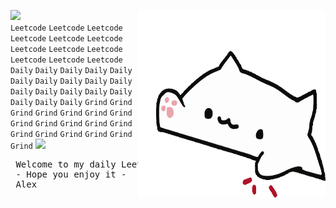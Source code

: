 <a href="https://www.youtube.com/watch?v=dmA6_0ZwWb4&ab_channel=BongoCat"> <img align="right" width="300" height="300" src="https://github.com/Legendary-Cynosure/Honors/blob/main/bongo-cat-cute-png.gif" alt="gif of bongo cat"></a>
<a href="https://www.youtube.com/watch?v=zlg7HkTp25A&t=16s&ab_channel=%E2%80%94ExtraLibur%E2%80%94"> <img src="https://user-images.githubusercontent.com/73097560/115834477-dbab4500-a447-11eb-908a-139a6edaec5c.gif"> </a> <br>
`Leetcode` `Leetcode` `Leetcode`  `Leetcode` `Leetcode` `Leetcode`   `Leetcode` `Leetcode` `Leetcode`  `Leetcode` `Leetcode` `Leetcode`  `Daily` `Daily`  `Daily` `Daily`  `Daily` `Daily`  `Daily` `Daily`  `Daily` `Daily` 
 `Daily` `Daily`  `Daily` `Daily` `Daily` `Daily`  `Daily` `Daily` `Grind`   `Grind`   `Grind`   `Grind`   `Grind`   `Grind`   `Grind`   `Grind`   `Grind` 
  `Grind`   `Grind`   `Grind`   `Grind`   `Grind`   `Grind`   `Grind`   `Grind`   `Grind` 
<a href="https://www.youtube.com/watch?v=zlg7HkTp25A&t=16s&ab_channel=%E2%80%94ExtraLibur%E2%80%94"> <img src="https://user-images.githubusercontent.com/73097560/115834477-dbab4500-a447-11eb-908a-139a6edaec5c.gif"> </a> <br>
         
<pre>
 Welcome to my daily Leetcode Grind
 - Hope you enjoy it - 
 Alex
</pre>
